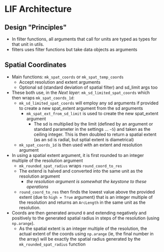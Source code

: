 # LIF Architecture


## Design "Principles"


* In filter functions, all arguments that call for units are typed as types for that unit in utils.
* filters uses filter functions but take data objects as arguments

## Spatial Coordinates

* Main functions: `mk_spat_coords` or `mk_spat_temp_coords`
	- Accept resolution and extent arguments
	- Optional sd (standard deviation of spatial filter) and sd_limit args too
* These both use, in the _Next layer_: `mk_sd_limited_spat_coords` which then wraps `mk_spat_coords_1d`:
	- `mk_sd_limited_spat_coords` will employ any sd arguments if provided to create a new spat_extent argument from the sd arguments
		+ `mk_spat_ext_from_sd_limit` is used to create the new spat_extent argument
			* The sd is multiplied by the limit (defined by an argument or standard parameter in the settings ... `~5`) and taken as the ceiling integer.  This is then doubled to return a spatial extent (as an sd is radial, but sptial extent is diametrical)
	- `mk_spat_coords_1d` is then used with an extent and resolution argument
* In using a spatial extent argument, it is first rounded to an integer multiple of the resolution argument
	- `mk_rounded_spat_radius` wraps `round_coord_to_res`
	- The extend is halved and converted into the same unit as the resolution argument
		+ _the resolution argument is somewhat the keystone to these operations_
	- `round_coord_to_res` then finds the lowest value above the provided extent (due to `high = True` argument) that is an integer multiple of the resolution and returns an `ArcLength` in the same unit as the resolution.
* Coords are then generated around `0` and extending negatively and positively to the generated spatial radius in steps of the resolution (using `np.arange`).
	- As the spatial extent is an integer multiple of the resolution, the actual extent of the coords using `np.arange` (ie, the final number in the array) will be exactly the spatial radius generated by the `mk_rounded_spat_radius` function
